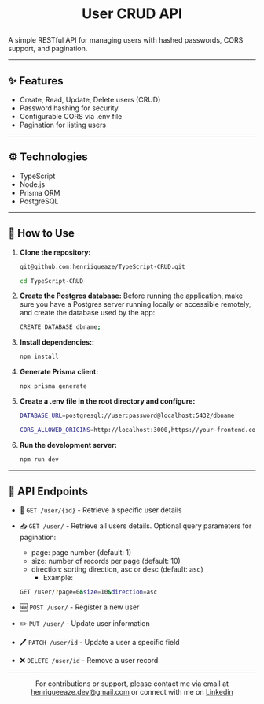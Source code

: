 # <p align="center">User CRUD API</p>

A simple RESTful API for managing users with hashed passwords, CORS support, and pagination.

---

## ✨ Features

- Create, Read, Update, Delete users (CRUD)
- Password hashing for security
- Configurable CORS via .env file
- Pagination for listing users

---

## ⚙️ Technologies

- TypeScript
- Node.js
- Prisma ORM
- PostgreSQL

---

## 🚀 How to Use

1. **Clone the repository:**

   ```bash
   git@github.com:henriiqueaze/TypeScript-CRUD.git

   cd TypeScript-CRUD
   ```

2. **Create the Postgres database:**
   Before running the application, make sure you have a Postgres server running locally or accessible remotely,
   and create the database used by the app:

   ```bash
   CREATE DATABASE dbname;
   ```

3. **Install dependencies::**

   ```bash
   npm install
   ```

4. **Generate Prisma client:**

   ```bash
   npx prisma generate
   ```

5. **Create a .env file in the root directory and configure:**

   ```bash
   DATABASE_URL=postgresql://user:password@localhost:5432/dbname

   CORS_ALLOWED_ORIGINS=http://localhost:3000,https://your-frontend.com
   ```

6. **Run the development server:**
   ```bash
   npm run dev
   ```

---

## 🔗 API Endpoints

- 📄 `GET /user/{id}` - Retrieve a specific user details
- 📥 `GET /user/` - Retrieve all users details. Optional query parameters for pagination:

  - page: page number (default: 1)
  - size: number of records per page (default: 10)
  - direction: sorting direction, asc or desc (default: asc)
    - Example:

  ```bash
  GET /user/?page=0&size=10&direction=asc
  ```

- 🆕 `POST /user/` - Register a new user
- ✏️ `PUT /user/` - Update user information
- 🖊️ `PATCH /user/id` - Update a user a specific field
- ❌ `DELETE /user/id` - Remove a user record

---

<p align="center">For contributions or support, please contact me via email at <a href="mailto:henriqueeaze.dev@gmail.com">henriqueeaze.dev@gmail.com</a> or connect with me on <a href="https://www.linkedin.com/in/henrique-azevedo-b2195b2b0/">Linkedin</p>
